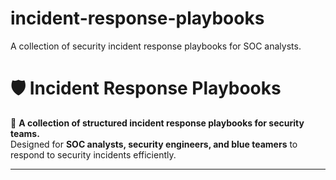 # incident-response-playbooks
A collection of security incident response playbooks for SOC analysts.

# 🛡 Incident Response Playbooks  

📌 **A collection of structured incident response playbooks for security teams.**  
Designed for **SOC analysts, security engineers, and blue teamers** to respond to security incidents efficiently.  

---
